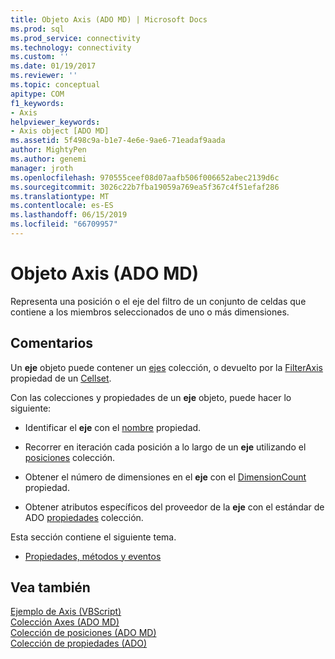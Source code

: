```yaml
---
title: Objeto Axis (ADO MD) | Microsoft Docs
ms.prod: sql
ms.prod_service: connectivity
ms.technology: connectivity
ms.custom: ''
ms.date: 01/19/2017
ms.reviewer: ''
ms.topic: conceptual
apitype: COM
f1_keywords:
- Axis
helpviewer_keywords:
- Axis object [ADO MD]
ms.assetid: 5f498c9a-b1e7-4e6e-9ae6-71eadaf9aada
author: MightyPen
ms.author: genemi
manager: jroth
ms.openlocfilehash: 970555ceef08d07aafb506f006652abec2139d6c
ms.sourcegitcommit: 3026c22b7fba19059a769ea5f367c4f51efaf286
ms.translationtype: MT
ms.contentlocale: es-ES
ms.lasthandoff: 06/15/2019
ms.locfileid: "66709957"
---
```

# <a name="axis-object-ado-md"></a>Objeto Axis (ADO MD)
Representa una posición o el eje del filtro de un conjunto de celdas que contiene a los miembros seleccionados de uno o más dimensiones.  
  
## <a name="remarks"></a>Comentarios  
 Un **eje** objeto puede contener un [ejes](../../../ado/reference/ado-md-api/axes-collection-ado-md.md) colección, o devuelto por la [FilterAxis](../../../ado/reference/ado-md-api/filteraxis-property-ado-md.md) propiedad de un [Cellset](../../../ado/reference/ado-md-api/cellset-object-ado-md.md).  
  
 Con las colecciones y propiedades de un **eje** objeto, puede hacer lo siguiente:  
  
-   Identificar el **eje** con el [nombre](../../../ado/reference/ado-md-api/name-property-ado-md.md) propiedad.  
  
-   Recorrer en iteración cada posición a lo largo de un **eje** utilizando el [posiciones](../../../ado/reference/ado-md-api/positions-collection-ado-md.md) colección.  
  
-   Obtener el número de dimensiones en el **eje** con el [DimensionCount](../../../ado/reference/ado-md-api/dimensioncount-property-ado-md.md) propiedad.  
  
-   Obtener atributos específicos del proveedor de la **eje** con el estándar de ADO [propiedades](../../../ado/reference/ado-api/properties-collection-ado.md) colección.  
  
 Esta sección contiene el siguiente tema.  
  
-   [Propiedades, métodos y eventos](../../../ado/reference/ado-md-api/axis-object-properties-methods-and-events.md)  
  
## <a name="see-also"></a>Vea también  
 [Ejemplo de Axis (VBScript)](../../../ado/reference/ado-md-api/axis-example-vbscript.md)   
 [Colección Axes (ADO MD)](../../../ado/reference/ado-md-api/axes-collection-ado-md.md)   
 [Colección de posiciones (ADO MD)](../../../ado/reference/ado-md-api/positions-collection-ado-md.md)   
 [Colección de propiedades (ADO)](../../../ado/reference/ado-api/properties-collection-ado.md)

